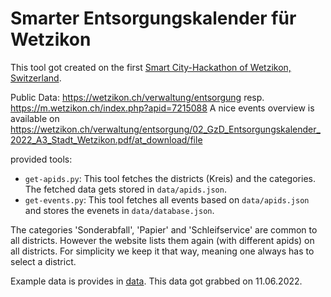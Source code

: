 # Smarter Entsorgungskalender für Wetzikon
This tool got created on the first [Smart City-Hackathon of Wetzikon, Switzerland](https://smart-city-wetzikon.ch/hackathon-2/).

Public Data: https://wetzikon.ch/verwaltung/entsorgung resp. https://m.wetzikon.ch/index.php?apid=7215088
A nice events overview is available on https://wetzikon.ch/verwaltung/entsorgung/02_GzD_Entsorgungskalender_2022_A3_Stadt_Wetzikon.pdf/at_download/file

provided tools:
 * `get-apids.py`: This tool fetches the districts (Kreis) and the categories. The fetched data gets stored in `data/apids.json`.
 * `get-events.py`: This tool fetches all events based on `data/apids.json` and stores the evenets in `data/database.json`.

The categories 'Sonderabfall', 'Papier' and 'Schleifservice' are common to all districts. However the website lists them again (with different apids) on all districts. For simplicity we keep it that way, meaning one always has to select a district.

Example data is provides in [data](data). This data got grabbed on 11.06.2022.
